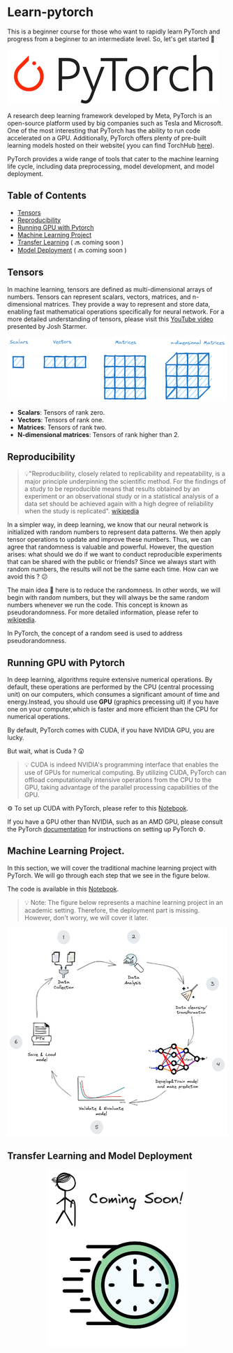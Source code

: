 # Learn-pytorch

This is a beginner course for those who want to rapidly learn PyTorch and progress from a beginner to an intermediate level. So, let's get started :muscle:


![Pytorch logo](images/pytorch.png)

A research deep learning framework developed by Meta, PyTorch is an open-source platform used by big companies such as Tesla and Microsoft. One of the most interesting that PyTorch has the ability to run code accelerated on a GPU. Additionally, PyTorch offers plenty of pre-built learning models hosted on their website( yyou can find TorchHub [here](https://pytorch.org/hub/)).

PyTorch provides a wide range of tools that cater to the machine learning life cycle, including data preprocessing, model development, and model deployment.


## Table of Contents


- [Tensors](#tensors)
- [Reproducibility](#reproducibility)
- [Running GPU with Pytorch](#running-gpu-with-pytorch)
- [Machine Learning Project](#machine-learning-project)
- [Transfer Learning](#transfer-learning) ( :soon: coming soon )
- [Model Deployment](#model-deployment) ( :soon: coming soon )


 
## Tensors

In machine learning, tensors are defined as multi-dimensional arrays of numbers. Tensors can represent scalars, vectors, matrices, and n-dimensional matrices. They provide a way to represent and store data, enabling fast mathematical operations specifically for neural network. For a more detailed understanding of tensors, please visit this [YouTube video](https://www.youtube.com/watch?v=L35fFDpwIM4) presented by Josh Starmer.

![Tensors](images/Tensors-rank.png)

* **Scalars**: Tensors of rank zero.
* **Vectors**: Tensors of rank one.
* **Matrices**: Tensors of rank two.
* **N-dimensional matrices**: Tensors of rank higher than 2. 

## Reproducibility


> :bulb:"Reproducibility, closely related to replicability and repeatability, is a major principle underpinning the scientific method. For the findings of a study to be reproducible means that results obtained by an experiment or an observational study or in a statistical analysis of a data set should be achieved again with a high degree of reliability when the study is replicated". [wikipedia](https://en.wikipedia.org/wiki/Reproducibility)

In a simpler way, in deep learning, we know that our neural network is initialized with random numbers to represent data patterns. We then apply tensor operations to update and improve these numbers. Thus, we can agree that randomness is valuable and powerful. However, the question arises: what should we do if we want to conduct reproducible experiments that can be shared with the public or friends? Since we always start with random numbers, the results will not be the same each time. How can we avoid this ? :confused:

The main idea :monocle_face: here is to reduce the randomness. In other words, we will begin with random numbers, but they will always be the same random numbers whenever we run the code. This concept is known as pseudorandomness. For more detailed information, please refer to [wikipedia](https://en.wikipedia.org/wiki/Pseudorandomness).

In PyTorch, the concept of a random seed is used to address pseudorandomness.


## Running GPU with Pytorch

In deep learning, algorithms require extensive numerical operations. By default, these operations are performed by the CPU (central processing unit) on our computers, which consumes a significant amount of time and energy.Instead, you should use **GPU** (graphics precessing uit) if you have one on your computer,which is faster and more efficient than the CPU for numerical operations.

By default, PyTorch comes with CUDA, if you have NVIDIA GPU, you are lucky. 

But wait, what is Cuda ? :astonished:

>:bulb: CUDA is indeed NVIDIA's programming interface that enables the use of GPUs for numerical computing. By utilizing CUDA, PyTorch can offload computationally intensive operations from the CPU to the GPU, taking advantage of the parallel processing capabilities of the GPU. 

:gear: To set up CUDA with PyTorch, please refer to this [Notebook](codes/pytorch_set_gpu.ipynb).

If you have a GPU other than NVIDIA, such as an AMD GPU, please consult the PyTorch [documentation](https://pytorch.org/get-started/locally/) for instructions on setting up PyTorch :gear:.



## Machine Learning Project.
 

In this section, we will cover the traditional machine learning project with PyTorch. We will go through each step that we see in the figure below.

The code is available in this [Notebook](codes/pytorch_ml_project.ipynb).

> :bulb: Note: The figure below represents a machine learning project in an academic setting. Therefore, the deployment part is missing. However, don't worry, we will cover it later.


<picture>
  <source media="(prefers-color-scheme: dark)" srcset="images/ml-project-b.png">
  <img alt="Shows an illustrated sun in light color mode and a moon with stars in dark color mode." src="images/mlproject.png">
</picture>

## Transfer Learning and Model Deployment



 
 
<div style="display: flex; justify-content: center; align-items: center;">
  <picture>
    <source media="(prefers-color-scheme: dark)" srcset="images/coming-soon-b.png">
    <img alt="Shows an illustrated sun in light color mode and a moon with stars in dark color mode." src="images/coming-soon.png">
  </picture>
</div>
